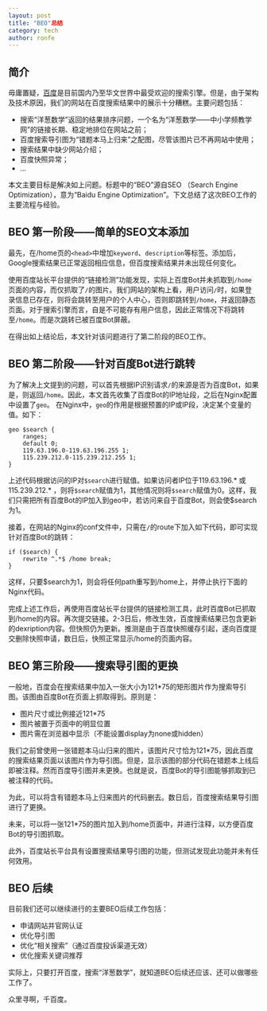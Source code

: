 ```yaml
---
layout: post
title: "BEO"总结
category: tech
author: ronfe
---
```


## 简介

毋庸置疑，[百度](http://baidu.com )是目前国内乃至华文世界中最受欢迎的搜索引擎。但是，由于架构及技术原因，我们的网站在百度搜索结果中的展示十分糟糕。主要问题包括：

* 搜索“洋葱数学”返回的结果排序问题，一个名为“洋葱数学——中小学频教学网”的链接长期、稳定地排位在网站之前；
* 百度搜索导引图为“错题本马上归来”之配图，尽管该图片已不再网站中使用；
* 搜索结果中缺少网站介绍；
* 百度快照异常；
* ...

本文主要目标是解决如上问题。标题中的“BEO”源自SEO （Search Engine Optimization），意为“Baidu Engine Optimization”。下文总结了这次BEO工作的主要流程与经验。

## BEO 第一阶段——简单的SEO文本添加

最先，在/home页的```<head>```中增加```keyword```、```description```等标签。添加后，Google搜索结果已正常返回相应信息，但百度搜索结果并未出现任何变化。

使用百度站长平台提供的“链接检测”功能发现，实际上百度Bot并未抓取到```/home```页面的内容，而仅抓取了```/```的图片。我们网站的架构上看，用户访问```/```时，如果登录信息已存在，则将会跳转至用户的个人中心，否则即跳转到```/home```，并返回静态页面。对于搜索引擎而言，自是不可能存有用户信息，因此正常情况下将跳转至```/home```。而是次跳转已被百度Bot屏蔽。

在得出如上结论后，本文针对该问题进行了第二阶段的BEO工作。

## BEO 第二阶段——针对百度Bot进行跳转

为了解决上文提到的问题，可以首先根据IP识别请求```/```的来源是否为百度Bot，如果是，则返回```/home```。因此，本文首先收集了百度Bot的IP地址段，之后在Nginx配置中设置了```geo```。
在Nginx中，```geo```的作用是根据预置的IP或IP段，决定某个变量的值。如下：

```
geo $search {
    ranges;
    default 0;
    119.63.196.0-119.63.196.255 1;
    115.239.212.0-115.239.212.255 1;
}
```

上述代码根据访问的IP对```$search```进行赋值。如果访问者IP位于119.63.196.* 或 115.239.212.* ，则将```$search```赋值为1，其他情况则将```$search```赋值为0。这样，我们只需把所有百度Bot的IP加入到geo中，若访问来自于百度Bot，则会使$search为1。

接着，在网站的Nginx的conf文件中，只需在```/```的route下加入如下代码，即可实现针对百度Bot的跳转：

```
if ($search) {
    rewrite ^.*$ /home break;
}
```
这样，只要$search为1，则会将任何path重写到/home上，并停止执行下面的Nginx代码。

完成上述工作后，再使用百度站长平台提供的链接检测工具，此时百度Bot已抓取到/home的内容。再次提交链接。2-3日后，修改生效，百度搜索结果已包含更新的dexription内容。但快照仍为更新。推测是由于百度快照缓存引起，遂向百度提交删除快照申请，数日后，快照正常显示/home的页面内容。

## BEO 第三阶段——搜索导引图的更换

一般地，百度会在搜索结果中加入一张大小为121*75的矩形图片作为搜索导引图。该图由百度Bot在页面上抓取得到。原则是：
* 图片尺寸或比例接近121*75
* 图片被置于页面中的明显位置
* 图片需在浏览器中显示（不能设置display为none或hidden）

我们之前曾使用一张错题本马山归来的图片，该图片尺寸恰为121*75，因此百度的搜索结果页面以该图片作为导引图。但是，显示该图的部分代码在错题本上线后即被注释。然而百度导引图并未更换。也就是说，百度Bot的导引图能够抓取到已被注释的代码。

为此，可以将含有错题本马上归来图片的代码删去。数日后，百度搜索结果导引图进行了更换。

未来，可以将一张121*75的图片加入到/home页面中，并进行注释，以方便百度Bot的导引图抓取。

此外，百度站长平台具有设置搜索结果导引图的功能，但测试发现此功能并未有任何效用。

## BEO 后续

目前我们还可以继续进行的主要BEO后续工作包括：

* 申请网站并官网认证
* 优化导引图
* 优化“相关搜索”（通过百度投诉渠道无效）
* 优化搜索关键词推荐

实际上，只要打开百度，搜索“洋葱数学”，就知道BEO后续还应该、还可以做哪些工作了。

众里寻啊，千百度。
